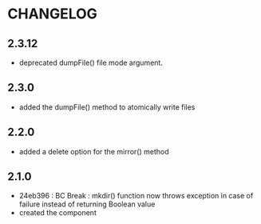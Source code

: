 CHANGELOG
=========

2.3.12
------

 * deprecated dumpFile() file mode argument.

2.3.0
-----

 * added the dumpFile() method to atomically write files
 
2.2.0
-----

 * added a delete option for the mirror() method

2.1.0
-----

 * 24eb396 : BC Break : mkdir() function now throws exception in case of failure instead of returning Boolean value
 * created the component
